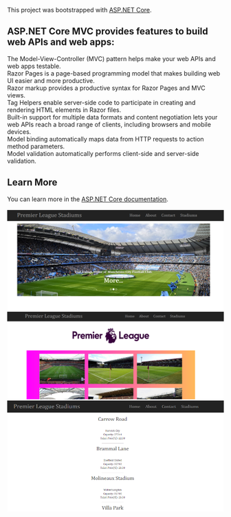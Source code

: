 This project was bootstrapped with [ASP.NET Core](https://docs.microsoft.com/en-us/aspnet/core/?view=aspnetcore-3.1).

## ASP.NET Core MVC provides features to build web APIs and web apps:

The Model-View-Controller (MVC) pattern helps make your web APIs and web apps testable.</br>
Razor Pages is a page-based programming model that makes building web UI easier and more productive.</br>
Razor markup provides a productive syntax for Razor Pages and MVC views.</br>
Tag Helpers enable server-side code to participate in creating and rendering HTML elements in Razor files.</br>
Built-in support for multiple data formats and content negotiation lets your web APIs reach a broad range of clients, including browsers and mobile devices.</br>
Model binding automatically maps data from HTTP requests to action method parameters.</br>
Model validation automatically performs client-side and server-side validation.</br>

## Learn More

You can learn more in the [ASP.NET Core documentation](https://docs.microsoft.com/en-us/aspnet/core/?view=aspnetcore-3.1).
</br>
</br>
![](https://github.com/MarkoVitkovic/Stadium_webapp/blob/master/pocetna.png)
![](https://github.com/MarkoVitkovic/Stadium_webapp/blob/master/stadiums.png)
![](https://github.com/MarkoVitkovic/Stadium_webapp/blob/master/najjeftinije.png)
